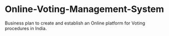 # Online-Voting-Management-System
Business plan to create and establish an Online platform for Voting procedures in India. 
